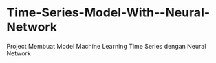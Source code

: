 # Time-Series-Model-With--Neural-Network
Project Membuat Model Machine Learning Time Series dengan Neural Network
